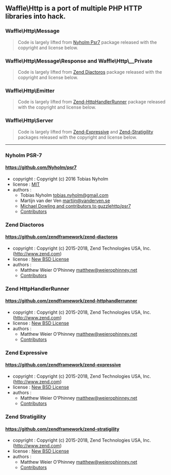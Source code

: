 ## Waffle\Http is a port of multiple PHP HTTP libraries into hack.

### Waffle\Http\Message

> Code is largely lifted from [Nyholm Psr7](https://github.com/Nyholm/psr7) package
> released with the copyright and license below.

### Waffle\Http\Message\Response and Waffle\Http\\__Private

> Code is largely lifted from [Zend Diactoros](https://github.com/zendframework/zend-diactoros) package
> released with the copyright and license below.

### Waffle\Http\Emitter

> Code is largely lifted from [Zend-HttpHandlerRunner](https://github.com/zendframework//zend-httphandlerrunner) package
> released with the copyright and license below.

### Waffle\Http\Server

> Code is largely lifted from [Zend-Expressive](https://github.com/zendframework//zend-expressive) and [Zend-Stratigility](https://github.com/zendframework//zend-stratigility) packages
> released with the copyright and license below.


---


### Nyholm PSR-7
#### https://github.com/Nyholm/psr7
- copyright : Copyright (c) 2016 Tobias Nyholm
- license   : [MIT](https://github.com/Nyholm/psr7/blob/master/LICENSE)
- authors   : 
  * Tobias Nyholm <tobias.nyholm@gmail.com>
  * Martijn van der Ven <martijn@vanderven.se>
  * [Michael Dowling and contributors to guzzlehttp/psr7](https://github.com/guzzle/psr7/graphs/contributors)
  * [Contributors](https://github.com/Nyholm/psr7/graphs/contributors)


### Zend Diactoros  
#### https://github.com/zendframework/zend-diactoros
- copyright : Copyright (c) 2015-2018, Zend Technologies USA, Inc. (http://www.zend.com)
- license   :  [New BSD License](http://framework.zend.com/license/new-bsd)
- authors   :
  * Matthew Weier O'Phinney <matthew@weierophinney.net>
  * [Contributors](https://github.com/zendframework/zend-diactoros/graphs/contributors)

### Zend HttpHandlerRunner
#### https://github.com/zendframework/zend-httphandlerrunner
- copyright : Copyright (c) 2015-2018, Zend Technologies USA, Inc. (http://www.zend.com)
- license   :  [New BSD License](http://framework.zend.com/license/new-bsd)
- authors   :
  * Matthew Weier O'Phinney <matthew@weierophinney.net>
  * [Contributors](https://github.com/zendframework/zend-httphandlerrunner/graphs/contributors)

### Zend Expressive
#### https://github.com/zendframework/zend-expressive
- copyright : Copyright (c) 2015-2018, Zend Technologies USA, Inc. (http://www.zend.com)
- license   :  [New BSD License](http://framework.zend.com/license/new-bsd)
- authors   :
  * Matthew Weier O'Phinney <matthew@weierophinney.net>
  * [Contributors](https://github.com/zendframework/zend-expressive/graphs/contributors)

### Zend Stratigility 
#### https://github.com/zendframework/zend-stratigility
- copyright : Copyright (c) 2015-2018, Zend Technologies USA, Inc. (http://www.zend.com)
- license   :  [New BSD License](http://framework.zend.com/license/new-bsd)
- authors   :
  * Matthew Weier O'Phinney <matthew@weierophinney.net>
  * [Contributors](https://github.com/zendframework/zend-stratigility/graphs/contributors)

